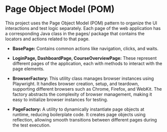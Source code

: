 # Page Object Model (POM)

This project uses the Page Object Model (POM) pattern to organize the UI interactions and test logic separately. Each page of the web application has a corresponding Java class in the pages/ package that contains the locators and actions related to that page.

- **BasePage:** Contains common actions like navigation, clicks, and waits.

- **LoginPage, DashboardPage, CourseOverviewPage:** These represent different pages of the application, each with methods to interact with the page elements.

- **BrowserFactory:** This utility class manages browser instances using Playwright. It handles browser creation, setup, and teardown, supporting different browsers such as Chrome, Firefox, and WebKit. The factory abstracts the complexity of browser management, making it easy to initialize browser instances for testing.

- **PageFactory:** A utility to dynamically instantiate page objects at runtime, reducing boilerplate code. It creates page objects using reflection, allowing smooth transitions between different pages during the test execution.